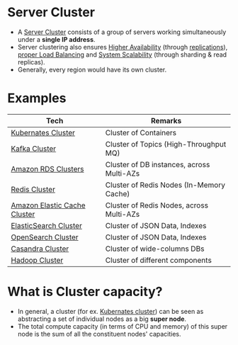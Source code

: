 # Server Cluster
- A [Server Cluster](https://www.racksolutions.com/news/blog/server-cluster-how-it-works/) consists of a group of servers working simultaneously under a **single IP address**.
- Server clustering also ensures [Higher Availability](../5_HighAvailability/Readme.md) (through [replications](../1_Databases/4_Consistency-Replication/Replication.md)), [proper Load Balancing](LoadBalancer.md) and [System Scalability](../1_Databases/3_Scalability-Techniques/Readme.md) (through sharding & read replicas).
- Generally, every region would have its own cluster.

# Examples

| Tech                                                                                                 | Remarks                              |
|------------------------------------------------------------------------------------------------------|--------------------------------------|
| [Kubernates Cluster](../9_Container&Orchestration/Kubernates/Readme.md)                              | Cluster of Containers                |
| [Kafka Cluster](../2_MessageBrokersEDA/Kafka/Readme.md)                                              | Cluster of Topics (High-Throughput MQ) |                     
| [Amazon RDS Clusters](https://github.com/Anshul619/AWS-Services/tree/main/1_Databases/AmazonRDS/RDSDeploymentOptions/MultiAZInstance.md) | Cluster of DB instances, across Multi-AZs |
| [Redis Cluster](../1_Databases/8_Caching-InMemory-Databases/Redis/RedisCluster.md)                           | Cluster of Redis Nodes (In-Memory Cache) |
| [Amazon Elastic Cache Cluster](https://github.com/Anshul619/AWS-Services/tree/main/1_Databases/AmazonElasticCache/ClusterMode.md)        | Cluster of Redis Nodes, across Multi-AZs |
| [ElasticSearch Cluster](../1_Databases/9_Search-Databases/ElasticSearch/Cluster.md)                  | Cluster of JSON Data, Indexes        |
| [OpenSearch Cluster](https://github.com/Anshul619/AWS-Services/tree/main/1_Databases/AmazonOpenSearch/Readme.md)                         | Cluster of JSON Data, Indexes   |
| [Casandra Cluster](../1_Databases/11_WideColumn-Databases/ApacheCasandra.md)                         | Cluster of wide-columns DBs          |
| [Hadoop Cluster](../6_BigData/ApacheHadoop)                                                          | Cluster of different components      |

# What is Cluster capacity?
- In general, a cluster (for ex. [Kubernates cluster](../9_Container&Orchestration/Kubernates/Readme.md)) can be seen as abstracting a set of individual nodes as a big **super node**.
- The total compute capacity (in terms of CPU and memory) of this super node is the sum of all the constituent nodes' capacities.